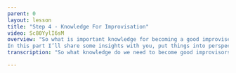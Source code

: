 ```yaml
---
parent: 0
layout: lesson
title: "Step 4 - Knowledge For Improvisation"
video: Sc80YylI6sM
overview: "So what is important knowledge for becoming a good improviser?
In this part I’ll share some insights with you, put things into perspective and set out an overview of the necessary knowledge for improvisation. In the end, not much knowledge is needed to start improvising, but the more you know, the better an improviser you’ll become."
transcription: "So what knowledge do we need to become good improvisors? To experiment we need little to no knowledge at all. It is very instinctive and it doesn’t really matter where we end up. To play a composition we need knowledge of reading music and how to interpret it on our instrument. Theoretical knowledge and knowing the right techniques can support us to bring a good performance. The knowledge needed for improvisation is more abstract, and that’s where it gets tricky for a lot of people. Instead of learning exact notes, we have to look at the structures and frameworks within which we operate. In addition we can learn to memorize patterns that we know work well in that framework. Look at it as playing a family game. If you want to play chess, you need to know the rules of chess and then many options are available. Good chess players have memorized many patterns and tactical moves that can lead to a successful game. Change the game and you’re in a whole different framework with new strategies attached. These frameworks in music can be chord structures, a time feel or musical styles like Jazz, Hip-Hop or Latin. And before you panic, these structures can be as easy or complicated as you want yourself. Of course, when we start, we keep things simple. The basics of improvisation are practiced in slow tempos, with easy rhythms and on just one or several chords. Learning the frameworks is learning about the possibilities and limitations of these frameworks. Music theory helps us understand what will sound good and what won’t before we even touched our instrument. But before we get there, let me reveal you a little secret. Eventually it all comes down to this- “if it sounds good, it works”. Or as the famous philosopher Paul Feyerabend once said “Anything Goes”. Even if you don’t know anything about music theory, still, you can learn to improvise just by using your ears and good judgement. You’ll make more mistakes at the start, but as you keep practicing, you’ll automatically discover patterns that work and sound good. In the end, what came first? Music, or music theory? So release yourself from any anxiety and start playing. The music theory will catch up, but let’s have fun first!"

---
```

